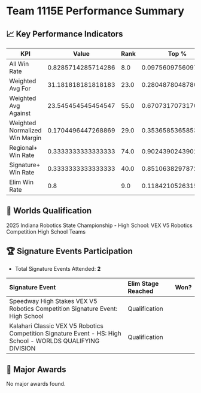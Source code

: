 # Team 1115E Performance Summary

## 📈 Key Performance Indicators
| KPI | Value | Rank | Top % |
| --- | ----- | ---- | ----- |
| All Win Rate | 0.8285714285714286 | 8.0 | 0.0975609756097561 |
| Weighted Avg For | 31.181818181818183 | 23.0 | 0.2804878048780488 |
| Weighted Avg Against | 23.545454545454547 | 55.0 | 0.6707317073170732 |
| Weighted Normalized Win Margin | 0.1704496447268869 | 29.0 | 0.35365853658536583 |
| Regional+ Win Rate | 0.3333333333333333 | 74.0 | 0.9024390243902439 |
| Signature+ Win Rate | 0.3333333333333333 | 40.0 | 0.851063829787234 |
| Elim Win Rate | 0.8 | 9.0 | 0.11842105263157894 |


## 🎯 Worlds Qualification
2025 Indiana Robotics State Championship - High School: VEX V5 Robotics Competition High School Teams

## 🏆 Signature Events Participation
- Total Signature Events Attended: **2**

| Signature Event | Elim Stage Reached | Won? |
|:----------------|:-------------------|:----|
| Speedway High Stakes VEX V5 Robotics Competition Signature Event: High School | Qualification |  |
| Kalahari Classic VEX V5 Robotics Competition Signature Event - HS: High School - WORLDS QUALIFYING DIVISION | Qualification |  |


## 🥇 Major Awards
No major awards found.
